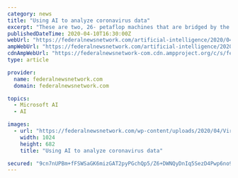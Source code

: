 ```yaml
---
category: news
title: "Using AI to analyze coronavirus data"
excerpt: "These are two, 26- petaflop machines that are bridged by the Microsoft Azure C loud. On top of that, we put the C3.ai platform and these universities, they’re in the process right now of allocating an initial, I think, $6 million in research awards to, you know, apply AI to mitigate COVID-19 pandemic. These are genome- specific medical protocols."
publishedDateTime: 2020-04-10T16:30:00Z
webUrl: "https://federalnewsnetwork.com/artificial-intelligence/2020/04/using-ai-to-analyze-coronavirus-data/"
ampWebUrl: "https://federalnewsnetwork.com/artificial-intelligence/2020/04/using-ai-to-analyze-coronavirus-data/amp/"
cdnAmpWebUrl: "https://federalnewsnetwork-com.cdn.ampproject.org/c/s/federalnewsnetwork.com/artificial-intelligence/2020/04/using-ai-to-analyze-coronavirus-data/amp/"
type: article

provider:
  name: federalnewsnetwork.com
  domain: federalnewsnetwork.com

topics:
  - Microsoft AI
  - AI

images:
  - url: "https://federalnewsnetwork.com/wp-content/uploads/2020/04/Virus_Outbreak_Spain_55530-1024x682.jpg"
    width: 1024
    height: 682
    title: "Using AI to analyze coronavirus data"

secured: "9cn7nUPBm+fFSWSaGK6mizGAT2pyPGchQp5/Z6+DWNQyDnIq5SezD4Pwp6no92bu2DsDJf48yumh2qJFGlCq9RrIk5JFDgVbArXuZ8FO+kmJbTVEwBHUJFywiUxyuIq9gfhap15XemcnPv2AFF1mTsDKs+MB9BpdV1s6jmxnqN64/CoUuzsX/5ao/hd8XXcFgJrJagT49Zo80PVkPXMLMMmaDo8Fqe6S2I4ycdrx/6VzCb9xBJPTM7lEMSPm8VT3CykNuaySLKeC+lGALRu2EMTMGWLt0bg8gHw4kS9vvIzVSAANe16LtUkjUJ2DCGLI;Yx3xCsN165BkoNIbi6UVLw=="
---
```



